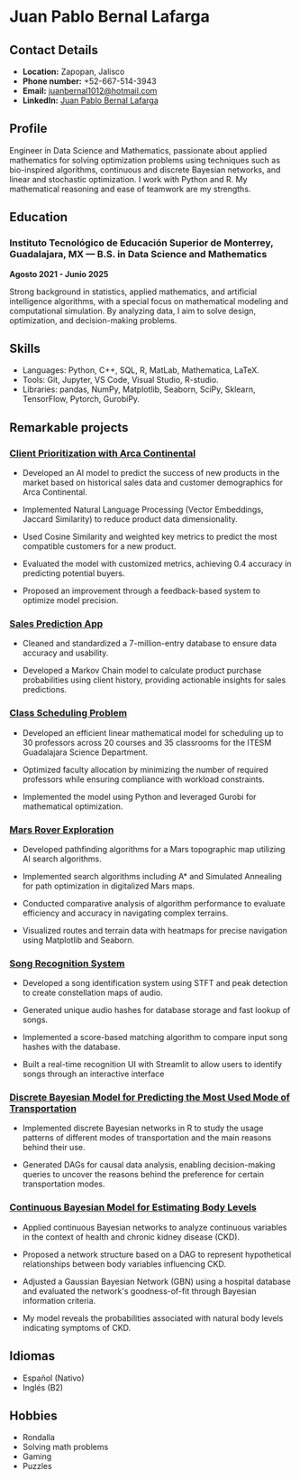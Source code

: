 # Juan Pablo Bernal Lafarga

## Contact Details
- **Location:** Zapopan, Jalisco
- **Phone number:** +52-667-514-3943
- **Email:** juanbernal1012@hotmail.com
- **LinkedIn:** [Juan Pablo Bernal Lafarga](www.linkedin.com/in/juan-pablo-bernal-lafarga-7b9942232)

## Profile
Engineer in Data Science and Mathematics, passionate about applied mathematics for solving optimization problems using techniques such as bio-inspired algorithms, continuous and discrete Bayesian networks, and linear and stochastic optimization. I work with Python and R. My mathematical reasoning and ease of teamwork are my strengths.

## Education
### Instituto Tecnológico de Educación Superior de Monterrey, Guadalajara, MX — B.S. in Data Science and Mathematics
**Agosto 2021 - Junio 2025**

Strong background in statistics, applied mathematics, and artificial intelligence algorithms, with a special focus on mathematical modeling and computational simulation. By analyzing data, I aim to solve design, optimization, and decision-making problems.

## Skills
- Languages: Python, C++, SQL, R, MatLab, Mathematica, LaTeX.
- Tools: Git, Jupyter, VS Code, Visual Studio, R-studio.
- Libraries: pandas, NumPy, Matplotlib, Seaborn, SciPy, Sklearn, TensorFlow, Pytorch, GurobiPy.

## Remarkable projects
### [Client Prioritization with Arca Continental](https://github.com/JuanBernal1012/Portafolio/tree/main/Ago_Dic_2024/Inteligencia_Artificial_Avanzada_IA_2/Reto_TC3007C)
- Developed an AI model to predict the success of new products in the market based on historical sales data and
customer demographics for Arca Continental.

- Implemented Natural Language Processing (Vector Embeddings, Jaccard Similarity) to reduce product data
dimensionality.

- Used Cosine Similarity and weighted key metrics to predict the most compatible customers for a new product.

- Evaluated the model with customized metrics, achieving 0.4 accuracy in predicting potential buyers.

- Proposed an improvement through a feedback-based system to optimize model precision.

### [Sales Prediction App](https://github.com/JuanBernal1012/Portafolio/tree/main/Ago_Dic_2023/Optimizacion_Estocastica)
- Cleaned and standardized a 7-million-entry database to ensure data accuracy and usability.

- Developed a Markov Chain model to calculate product purchase probabilities using client history, providing
actionable insights for sales predictions.

### [Class Scheduling Problem](https://github.com/JuanBernal1012/Portafolio/tree/main/Ene_Jun_2023/Optimizacion_Determinista)
- Developed an efficient linear mathematical model for scheduling up to 30 professors across 20 courses and 35 classrooms for the ITESM Guadalajara Science Department.

- Optimized faculty allocation by minimizing the number of required professors while ensuring compliance with workload constraints.

- Implemented the model using Python and leveraged Gurobi for mathematical optimization.

### [Mars Rover Exploration](https://github.com/JuanBernal1012/Portafolio/tree/main/Ene_Jun_2023/Dise%C3%B1o_Agentes_Inteligentes)
- Developed pathfinding algorithms for a Mars topographic map utilizing AI search algorithms.

- Implemented search algorithms including A* and Simulated Annealing for path optimization in digitalized Mars maps.

- Conducted comparative analysis of algorithm performance to evaluate efficiency and accuracy in navigating complex terrains.

- Visualized routes and terrain data with heatmaps for precise navigation using Matplotlib and Seaborn.

### [Song Recognition System](https://github.com/josecyamuni/song-recognizer)
- Developed a song identification system using STFT and peak detection to create constellation maps of audio.

- Generated unique audio hashes for database storage and fast lookup of songs.

- Implemented a score-based matching algorithm to compare input song hashes with the database.

- Built a real-time recognition UI with Streamlit to allow users to identify songs through an interactive interface

### [Discrete Bayesian Model for Predicting the Most Used Mode of Transportation](https://github.com/JuanBernal1012/Portafolio/tree/main/Ago_Dic_2023/Metodos_Razonamiento_Incertidumbre/Red_Bayesiana_Discreta)
- Implemented discrete Bayesian networks in R to study the usage patterns of different modes of transportation and the main reasons behind their use.

- Generated DAGs for causal data analysis, enabling decision-making queries to uncover the reasons behind the preference for certain transportation modes.

### [Continuous Bayesian Model for Estimating Body Levels](https://github.com/JuanBernal1012/Portafolio/tree/main/Ago_Dic_2023/Metodos_Razonamiento_Incertidumbre/Red_Bayesiana_Continua)
- Applied continuous Bayesian networks to analyze continuous variables in the context of health and chronic kidney disease (CKD).

- Proposed a network structure based on a DAG to represent hypothetical relationships between body variables influencing CKD.

- Adjusted a Gaussian Bayesian Network (GBN) using a hospital database and evaluated the network's goodness-of-fit through Bayesian information criteria.

- My model reveals the probabilities associated with natural body levels indicating symptoms of CKD.

## Idiomas
- Español (Nativo)
- Inglés (B2)

## Hobbies
- Rondalla
- Solving math problems
- Gaming
- Puzzles
